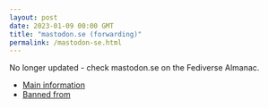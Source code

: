 ```yaml
---
layout: post
date: 2023-01-09 00:00 GMT
title: "mastodon.se (forwarding)"
permalink: /mastodon-se.html
---
```


No longer updated - check mastodon.se on the Fediverse Almanac.

* [Main information](https://www.fediversealmanac.com/api/v1/instances/mastodon.se)
* [Banned from](https://www.fediversealmanac.com/api/v1/instances/mastodon.se/banned_from)

